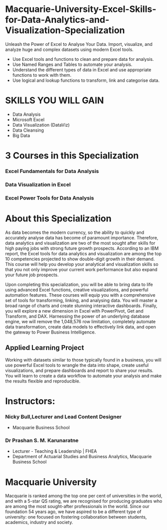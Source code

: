 # Macquarie-University-Excel-Skills-for-Data-Analytics-and-Visualization-Specialization
Unleash the Power of Excel to Analyse Your Data. Import, visualize, and analyze huge and complex datasets using modern Excel tools.

* Use Excel tools and functions to clean and prepare data for analysis.
* Use Named Ranges and Tables to automate your analysis.
* Understand the different types of data in Excel and use appropriate functions to work with them.
* Use logical and lookup functions to transform, link and categorise data.

# SKILLS YOU WILL GAIN
+ Data Analysis
+ Microsoft Excel
+ Data Visualization (DataViz)
+ Data Cleansing
+ Big Data

# 3 Courses in this Specialization
### Excel Fundamentals for Data Analysis
### Data Visualization in Excel
### Excel Power Tools for Data Analysis

# About this Specialization
As data becomes the modern currency, so the ability to quickly and accurately analyse data has become of paramount importance. Therefore, data analytics and visualization are two of the most sought after skills for high paying jobs with strong future growth prospects. According to an IBM report, the Excel tools for data analytics and visualization are among the top 10 competencies projected to show double-digit growth in their demand. This course will help you develop your analytical and visualization skills so that you not only improve your current work performance but also expand your future job prospects.

Upon completing this specialization, you will be able to bring data to life using advanced Excel functions, creative visualizations, and powerful automation features. These courses will equip you with a comprehensive set of tools for transforming, linking, and analysing data. You will master a broad range of charts and create stunning interactive dashboards. Finally, you will explore a new dimension in Excel with PowerPivot, Get and Transform, and DAX.  Harnessing the power of an underlying database engine, we will remove the 1,048,576 row limitation, completely automate data transformation, create data models to effectively link data, and open the gateway to Power Business Intelligence.

## Applied Learning Project
Working with datasets similar to those typically found in a business, you will use powerful Excel tools to wrangle the data into shape, create useful visualizations, and prepare dashboards and report to share your results. You will learn to create a data workflow to automate your analysis and make the results flexible and reproducible.


# Instructors:
### Nicky Bull,Lecturer and Lead Content Designer
* Macquarie Business School

### Dr Prashan S. M. Karunaratne
* Lecturer - Teaching & Leadership | FHEA
* Department of Actuarial Studies and Business Analytics, Macquarie Business School

# Macquarie University
Macquarie is ranked among the top one per cent of universities in the world, and with a 5-star QS rating, we are recognised for producing graduates who are among the most sought-after professionals in the world. Since our foundation 54 years ago, we have aspired to be a different type of university: one focused on fostering collaboration between students, academics, industry and society.
